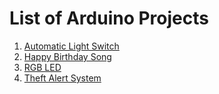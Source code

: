 # List of Arduino Projects

1. [Automatic Light Switch](https://github.com/DeveshParida/Arduino-Projects/tree/main/Automatic%20Light%20Switch)
2. [Happy Birthday Song](https://github.com/DeveshParida/Arduino-Projects/tree/main/Happy%20Birthday%20Song)
3. [RGB LED](https://github.com/DeveshParida/Arduino-Projects/tree/main/Happy%20Birthday%20Song)
4. [Theft Alert System](https://github.com/DeveshParida/Arduino-Projects/tree/main/Theft%20Alert%20System)
